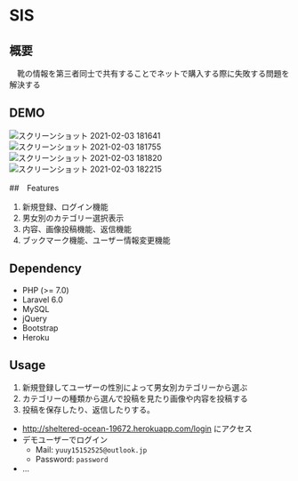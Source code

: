# SIS

## 概要
　靴の情報を第三者同士で共有することでネットで購入する際に失敗する問題を解決する

## DEMO
![スクリーンショット 2021-02-03 181641](https://user-images.githubusercontent.com/73517538/106726488-c810ef00-664d-11eb-8fd2-59048e76bc48.png)
![スクリーンショット 2021-02-03 181755](https://user-images.githubusercontent.com/73517538/106726502-cba47600-664d-11eb-88a3-e65884be551c.png)
![スクリーンショット 2021-02-03 181820](https://user-images.githubusercontent.com/73517538/106726508-ce06d000-664d-11eb-8a0c-e65245275aa7.png)
![スクリーンショット 2021-02-03 182215](https://user-images.githubusercontent.com/73517538/106726519-cfd09380-664d-11eb-8aba-db9e92321b07.png) 

##　Features
1. 新規登録、ログイン機能
2. 男女別のカテゴリー選択表示
3. 内容、画像投稿機能、返信機能
4. ブックマーク機能、ユーザー情報変更機能

## Dependency
- PHP (>= 7.0)
- Laravel 6.0
- MySQL
- jQuery
- Bootstrap
- Heroku

## Usage
1. 新規登録してユーザーの性別によって男女別カテゴリーから選ぶ
2. カテゴリーの種類から選んで投稿を見たり画像や内容を投稿する
3. 投稿を保存したり、返信したりする。

- http://sheltered-ocean-19672.herokuapp.com/login にアクセス
- デモユーザーでログイン
    - Mail: `yuuy15152525@outlook.jp`
    - Password: `password`
- ...


